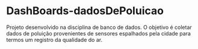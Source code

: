 # DashBoards-dadosDePoluicao
Projeto desenvolvido na disciplina de banco de dados. O objetivo é coletar dados de poluição provenientes de sensores espalhados pela cidade para termos um registro da qualidade do ar.
